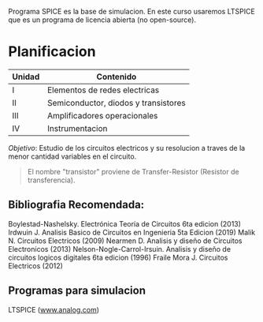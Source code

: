 Programa SPICE es la base de simulacion. En este curso usaremos LTSPICE que es un programa de licencia abierta (no open-source).

# Planificacion
| Unidad | Contenido                            |
| ------ | ------------------------------------ |
| I      | Elementos de redes electricas        |
| II     | Semiconductor, diodos y transistores |
| III    | Amplificadores operacionales         |
| IV     | Instrumentacion                      |

*Objetivo*: Estudio de los circuitos electricos y su resolucion a traves de la menor cantidad variables en el circuito.

> El nombre "transistor" proviene de Transfer-Resistor (Resistor de transferencia).

## Bibliografia Recomendada:

Boylestad-Nashelsky. Electrónica Teoría de Circuitos 6ta edicion (2013)
Irdwuin J. Analisis Basico de Circuitos en Ingenieria 5ta Edicion (2019)
Malik N. Circuitos Electricos (2009)
Nearmen D. Analisis y diseño de Circuitos Electronicos (2013)
Nelson-Nogle-Carrol-Irsuin. Analisis y diseño de circuitos logicos digitales 6ta edicion (1996)
Fraile Mora J. Circuitos Electricos (2012)

## Programas para simulacion
LTSPICE (www.analog.com)
